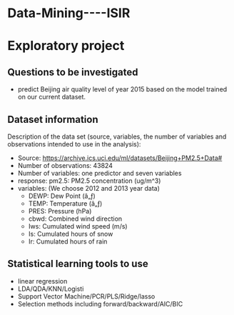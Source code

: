 # Data-Mining----ISIR
# Exploratory project

## Questions to be investigated
- predict Beijing air quality level of year 2015 based on the model trained on our current 
dataset. 

## Dataset information
Description of the data set (source, variables, the number of variables and observations intended to use in the analysis):
- Source: https://archive.ics.uci.edu/ml/datasets/Beijing+PM2.5+Data#
- Number of observations: 43824
- Number of variables: one predictor and seven variables
- response: pm2.5: PM2.5 concentration (ug/m^3) 
- variables: (We choose 2012 and 2013 year data)
  - DEWP: Dew Point (â„ƒ)
  - TEMP: Temperature (â„ƒ)
  - PRES: Pressure (hPa)
  - cbwd: Combined wind direction
  - Iws: Cumulated wind speed (m/s)
  - Is: Cumulated hours of snow
  - Ir: Cumulated hours of rain

## Statistical learning tools to use
- linear regression
- LDA/QDA/KNN/Logisti
- Support Vector Machine/PCR/PLS/Ridge/lasso
- Selection methods including forward/backward/AIC/BIC

